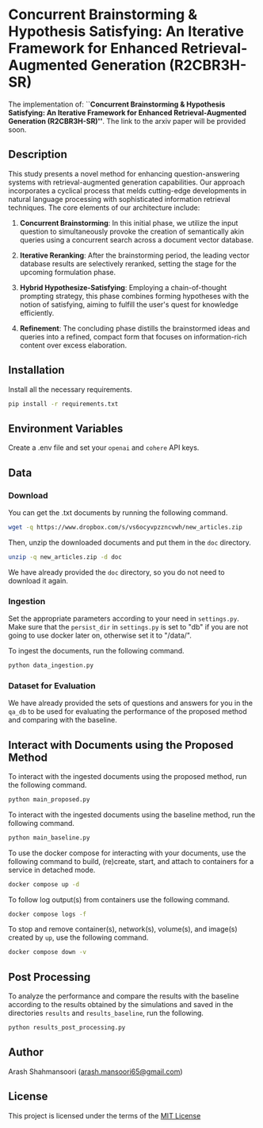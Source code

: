 # Concurrent Brainstorming \& Hypothesis Satisfying: An Iterative Framework for Enhanced Retrieval-Augmented Generation (R2CBR3H-SR)

The implementation of: ``**Concurrent Brainstorming \& Hypothesis Satisfying: An Iterative Framework for Enhanced Retrieval-Augmented Generation (R2CBR3H-SR)''**. The link to the arxiv paper will be provided soon.

## Description

This study presents a novel method for enhancing question-answering systems with retrieval-augmented generation capabilities. Our approach incorporates a cyclical process that melds cutting-edge developments in natural language processing with sophisticated information retrieval techniques. The core elements of our architecture include:

1. **Concurrent Brainstorming**: In this initial phase, we utilize the input question to simultaneously provoke the creation of semantically akin queries using a concurrent search across a document vector database.

2. **Iterative Reranking**: After the brainstorming period, the leading vector database results are selectively reranked, setting the stage for the upcoming formulation phase.

3. **Hybrid Hypothesize-Satisfying**: Employing a chain-of-thought prompting strategy, this phase combines forming hypotheses with the notion of satisfying, aiming to fulfill the user's quest for knowledge efficiently.

4. **Refinement**: The concluding phase distills the brainstormed ideas and queries into a refined, compact form that focuses on information-rich content over excess elaboration.

## Installation

Install all the necessary requirements.

```sh
pip install -r requirements.txt
```

## Environment Variables

Create a .env file and set your ```openai``` and ```cohere``` API keys.

## Data

### Download

You can get the .txt documents by running the following command.

```sh
wget -q https://www.dropbox.com/s/vs6ocyvpzzncvwh/new_articles.zip
```

Then, unzip the downloaded documents and put them in the ```doc``` directory.

```sh
unzip -q new_articles.zip -d doc
```

We have already provided the ```doc``` directory, so you do not need to download it again.

### Ingestion

Set the appropriate parameters according to your need in ```settings.py```. Make sure that the ```persist_dir``` in ```settings.py``` is set to "db" if you are not going to use docker later on, otherwise set it to "/data/". 

To ingest the documents, run the following command.

```sh
python data_ingestion.py
```

### Dataset for Evaluation

We have already provided the sets of questions and answers for you in the ```qa_db``` to be used for evaluating the performance of the proposed method and comparing with the baseline.

## Interact with Documents using the Proposed Method

To interact with the ingested documents using the proposed method, run the following command.

```sh
python main_proposed.py
```

To interact with the ingested documents using the baseline method, run the following command.

```sh
python main_baseline.py
```

To use the docker compose for interacting with your documents, use the following command to build, (re)create, start, and attach to containers for a service in detached mode.

```sh
docker compose up -d
```

To follow log output(s) from containers use the following command.

```sh
docker compose logs -f
```

To stop and remove container(s), network(s), volume(s), and image(s) created by `up`, use the following command.

```sh
docker compose down -v
```

## Post Processing

To analyze the performance and compare the results with the baseline according to the results obtained by the simulations and saved in the directories ```results``` and ```results_baseline```, run the following.

```sh
python results_post_processing.py
```

## Author

Arash Shahmansoori (arash.mansoori65@gmail.com)

## License

This project is licensed under the terms of the [MIT License](LICENSE)